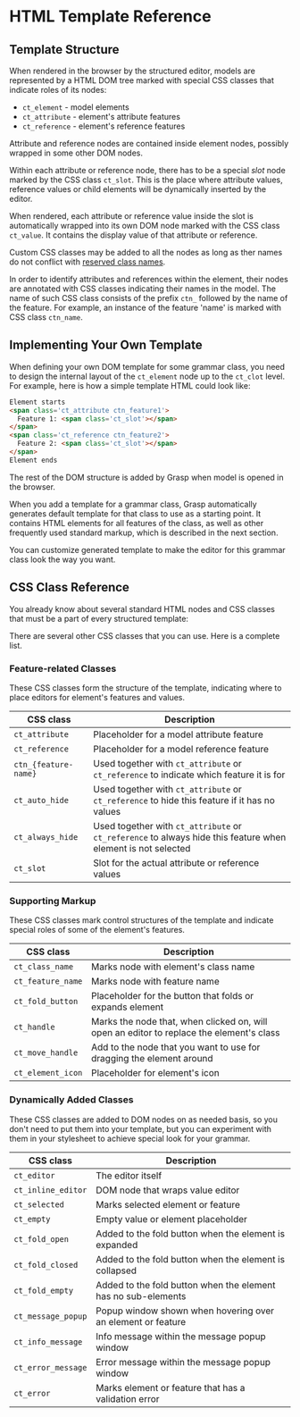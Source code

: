 # HTML Template Reference

## Template Structure

When rendered in the browser by the structured editor, models are represented by a HTML DOM tree marked with special CSS classes that indicate roles of its nodes:

* `ct_element` - model elements
* `ct_attribute` - element's attribute features
* `ct_reference` - element's reference features

Attribute and reference nodes are contained inside element nodes, possibly wrapped in some other DOM nodes.

Within each attribute or reference node, there has to be a special *slot* node marked by the CSS class `ct_slot`. This is the place where attribute values, reference values or child elements will be dynamically inserted by the editor.

When rendered, each attribute or reference value inside the slot is automatically wrapped into its own DOM node marked with the CSS class `ct_value`. It contains the display value of that attribute or reference.

Custom CSS classes may be added to all the nodes as long as ther names do not conflict with [reserved class names](CSSClassReference.md).

In order to identify attributes and references within the element, their nodes are annotated with CSS classes indicating their names in the model. The name of such CSS class consists of the prefix `ctn_` followed by the name of the feature. For example, an instance of the feature 'name' is marked with CSS class `ctn_name`.

## Implementing Your Own Template

When defining your own DOM template for some grammar class, you need to design the internal layout of the `ct_element` node up to the `ct_clot` level. For example, here is how a simple template HTML could look like:

```HTML
Element starts
<span class='ct_attribute ctn_feature1'>
  Feature 1: <span class='ct_slot'></span>
</span>
<span class='ct_reference ctn_feature2'>
  Feature 2: <span class='ct_slot'></span>
</span>
Element ends
```

The rest of the DOM structure is added by Grasp when model is opened in the browser.

When you add a template for a grammar class, Grasp automatically generates default template for that class to use as a starting point. It contains HTML elements for all features of the class, as well as other frequently used standard markup, which is described in the next section.

You can customize generated template to make the editor for this grammar class look the way you want.

## CSS Class Reference

You already know about several standard HTML nodes and CSS classes that must be a part of every structured template:

There are several other CSS classes that you can use. Here is a complete list.

### Feature-related Classes

These CSS classes form the structure of the template, indicating where to place editors for element's features and values.

| CSS class        | Description   |
| ---------------- |---------------|
| `ct_attribute`    | Placeholder for a model attribute feature |
| `ct_reference`    | Placeholder for a model reference feature |
| `ctn_{feature-name}`   | Used together with `ct_attribute` or `ct_reference` to indicate which feature it is for |
| `ct_auto_hide`    | Used together with `ct_attribute` or `ct_reference` to hide this feature if it has no values |
| `ct_always_hide`  | Used together with `ct_attribute` or `ct_reference` to always hide this feature when element is not selected |
| `ct_slot`         | Slot for the actual attribute or reference values |

### Supporting Markup

These CSS classes mark control structures of the template and indicate special roles of some of the element's features.

| CSS class        | Description   |
| ---------------- |---------------|
| `ct_class_name` | Marks node with element's class name |
| `ct_feature_name` | Marks node with feature name |
| `ct_fold_button`    | Placeholder for the button that folds or expands element |
| `ct_handle` | Marks the node that, when clicked on, will open an editor to replace the element's class |
| `ct_move_handle` | Add to the node that you want to use for dragging the element around |
| `ct_element_icon` | Placeholder for element's icon |

### Dynamically Added Classes

These CSS classes are added to DOM nodes on as needed basis, so you don't need to put them into your template, but you can experiment with them in your stylesheet to achieve special look for your grammar.

| CSS class        | Description   |
| ---------------- |---------------|
| `ct_editor`     | The editor itself
| `ct_inline_editor`  | DOM node that wraps value editor
| `ct_selected`   | Marks selected element or feature
| `ct_empty`      | Empty value or element placeholder
| `ct_fold_open`  | Added to the fold button when the element is expanded
| `ct_fold_closed`    | Added to the fold button when the element is collapsed
| `ct_fold_empty` | Added to the fold button when the element has no sub-elements
| `ct_message_popup`  | Popup window shown when hovering over an element or feature
| `ct_info_message`   | Info message within the message popup window
| `ct_error_message`  | Error message within the message popup window
| `ct_error`  | Marks element or feature that has a validation error
